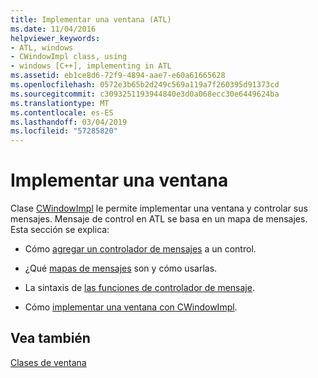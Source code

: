```yaml
---
title: Implementar una ventana (ATL)
ms.date: 11/04/2016
helpviewer_keywords:
- ATL, windows
- CWindowImpl class, using
- windows [C++], implementing in ATL
ms.assetid: eb1ce8d6-72f9-4894-aae7-e60a61665628
ms.openlocfilehash: 0572e3b65b2d249c569a119a7f260395d91373cd
ms.sourcegitcommit: c3093251193944840e3d0a068ecc30e6449624ba
ms.translationtype: MT
ms.contentlocale: es-ES
ms.lasthandoff: 03/04/2019
ms.locfileid: "57285820"
---
```

# <a name="implementing-a-window"></a>Implementar una ventana

Clase [CWindowImpl](../atl/reference/cwindowimpl-class.md) le permite implementar una ventana y controlar sus mensajes. Mensaje de control en ATL se basa en un mapa de mensajes. Esta sección se explica:

- Cómo [agregar un controlador de mensajes](../atl/adding-an-atl-message-handler.md) a un control.

- ¿Qué [mapas de mensajes](../atl/message-maps-atl.md) son y cómo usarlas.

- La sintaxis de [las funciones de controlador de mensaje](../atl/message-handler-functions.md).

- Cómo [implementar una ventana con CWindowImpl](../atl/implementing-a-window-with-cwindowimpl.md).

## <a name="see-also"></a>Vea también

[Clases de ventana](../atl/atl-window-classes.md)
